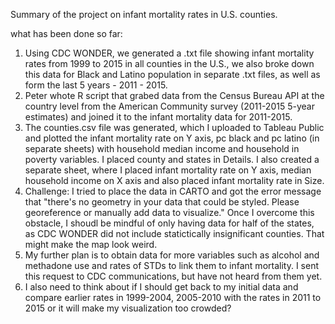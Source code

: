 Summary of the project on infant mortality rates in U.S. counties.

what has been done so far:

1. Using CDC WONDER, we generated a .txt file showing infant mortality rates from 1999 to 2015 in all counties in the U.S., we also broke down this data for Black and Latino population in separate  .txt files, as well as form the last 5 years - 2011 - 2015. 
2. Peter whote R script that grabed data from the Census Bureau API at the country level from the American Community survey (2011-2015 5-year estimates) and joined it to the infant mortality data for 2011-2015.
3. The counties.csv file was generated, which I uploaded to Tableau Public and plotted the infant mortality rate on Y axis, pc black and pc latino (in separate sheets) with household median income and household in poverty variables. I placed county and states in Details. I also created a separate sheet, where I placed infant mortality rate on Y axis, median household income on X axis and also placed infant mortality rate in Size.
4. Challenge: I tried to place the data in CARTO and got the error message that "there's no geometry in your data that could be styled. Please georeference or manually add data to visualize." Once I overcome this obstacle, I shoudl be mindful of only having data for half of the states, as CDC WONDER did not include statictically insignificant counties. That might make the map look weird. 
5. My further plan is to obtain data for more variables such as alcohol and methadone use and rates of STDs to link them to infant mortality. I sent this request to CDC communications, but have not heard from them yet.
6. I also need to think about if I should get back to my initial data and compare earlier rates in 1999-2004, 2005-2010 with the rates in 2011 to 2015 or it will make my visualization too crowded?












